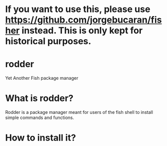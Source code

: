 # If you want to use this, please use https://github.com/jorgebucaran/fisher instead. This is only kept for historical purposes.

# rodder
Yet Another Fish package manager

# What is rodder?
Rodder is a package manager meant for users of the fish shell to install simple commands and functions.

# How to install it?
